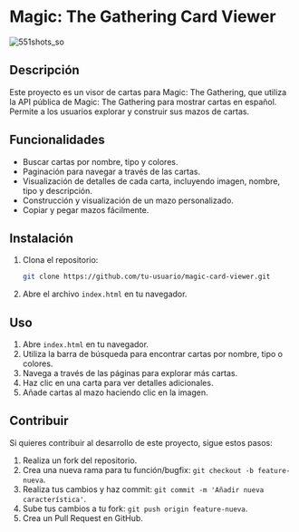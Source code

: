 # Magic: The Gathering Card Viewer
![551shots_so](https://github.com/nexus122/MagicConstuctorMazos/assets/22988550/033e4253-c41d-4fa3-a822-cff79c83edd9)

## Descripción

Este proyecto es un visor de cartas para Magic: The Gathering, que utiliza la API pública de Magic: The Gathering para mostrar cartas en español. Permite a los usuarios explorar y construir sus mazos de cartas.

## Funcionalidades

- Buscar cartas por nombre, tipo y colores.
- Paginación para navegar a través de las cartas.
- Visualización de detalles de cada carta, incluyendo imagen, nombre, tipo y descripción.
- Construcción y visualización de un mazo personalizado.
- Copiar y pegar mazos fácilmente.

## Instalación

1. Clona el repositorio:

   ```bash
   git clone https://github.com/tu-usuario/magic-card-viewer.git  

2. Abre el archivo `index.html` en tu navegador.

## Uso

1. Abre `index.html` en tu navegador.
2. Utiliza la barra de búsqueda para encontrar cartas por nombre, tipo o colores.
3. Navega a través de las páginas para explorar más cartas.
4. Haz clic en una carta para ver detalles adicionales.
5. Añade cartas al mazo haciendo clic en la imagen.

## Contribuir

Si quieres contribuir al desarrollo de este proyecto, sigue estos pasos:

1. Realiza un fork del repositorio.
2. Crea una nueva rama para tu función/bugfix: `git checkout -b feature-nueva`.
3. Realiza tus cambios y haz commit: `git commit -m 'Añadir nueva característica'`.
4. Sube tus cambios a tu fork: `git push origin feature-nueva`.
5. Crea un Pull Request en GitHub.

